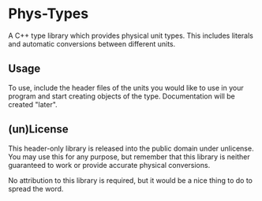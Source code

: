 # Phys-Types

A C++ type library which provides physical unit types. This includes literals and
automatic conversions between different units.

## Usage

To use, include the header files of the units you would like to use in your program and start
creating objects of the type. Documentation will be created "later".

## (un)License

This header-only library is released into the public domain under unlicense. You may use this for
any purpose, but remember that this library is neither guaranteed to work or provide accurate
physical conversions.

No attribution to this library is required, but it would be a nice thing to do to spread the word.
